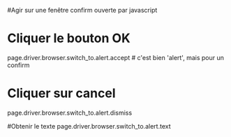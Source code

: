 #Agir sur une fenêtre confirm ouverte par javascript


# Cliquer le bouton OK
page.driver.browser.switch_to.alert.accept  # c'est bien 'alert', mais pour un confirm

# Cliquer sur cancel
page.driver.browser.switch_to.alert.dismiss

#Obtenir le texte
page.driver.browser.switch_to.alert.text